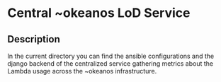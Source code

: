 # Central ~okeanos LoD Service

## Description
In the current directory you can find the ansible configurations and the django backend of
the centralized service gathering metrics about the Lambda usage across the ~okeanos infrastructure.

